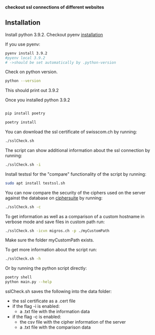 **checkout ssl connections of different websites**

## Installation

Install python 3.9.2. Checkout pyenv [installation](https://github.com/pyenv/pyenv-installer)

If you use pyenv:

```bash
pyenv install 3.9.2
#pyenv local 3.9.2
# ->should be set automatically by .python-version
```

Check on python version.

```bash
python --version
```

This should print out 3.9.2

Once you installed python 3.9.2

```bash

pip install poetry

poetry install

```

You can download the ssl certificate of swisscom.ch by running:

```bash
./sslCheck.sh
```

The script can show additional information about the ssl connection by running:

```bash
./sslCheck.sh -i
```

Install testssl for the "compare" functionality of the script by running:

```bash
sudo apt install testssl.sh
```

You can now compare the security of the ciphers used on the server against the database on [ciphersuite](https://ciphersuite.info/) by running:

```bash
./sslCheck.sh -c
```

To get information as well as a comparison of a custom hostname in verbose mode and save files in custom path run:

```bash
./sslCheck.sh -icvn migros.ch -p ./myCustomPath
```

Make sure the folder myCustomPath exists.

To get more information about the script run:

```bash
./sslCheck.sh -h
```

Or by running the python script directly:

```bash
poetry shell
python main.py --help
```

sslCheck.sh saves the following into the data folder:

- the ssl certificate as a .cert file
- if the flag -i is enabled:
  - a .txt file with the information data
- if the flag -c is enabled:
  - the csv file with the cipher information of the server
  - a .txt file with the comparison data
